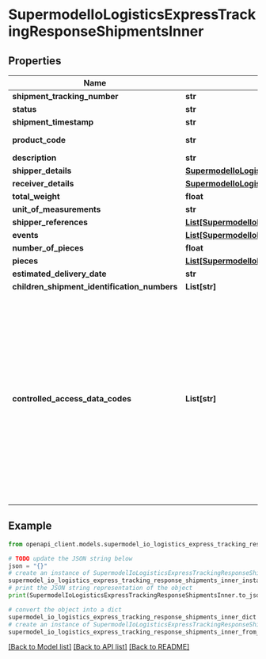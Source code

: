 # SupermodelIoLogisticsExpressTrackingResponseShipmentsInner


## Properties

Name | Type | Description | Notes
------------ | ------------- | ------------- | -------------
**shipment_tracking_number** | **str** |  | [optional] 
**status** | **str** |  | [optional] 
**shipment_timestamp** | **str** |  | [optional] 
**product_code** | **str** | DHL product code | [optional] 
**description** | **str** |  | [optional] 
**shipper_details** | [**SupermodelIoLogisticsExpressTrackingResponseShipmentsInnerShipperDetails**](SupermodelIoLogisticsExpressTrackingResponseShipmentsInnerShipperDetails.md) |  | [optional] 
**receiver_details** | [**SupermodelIoLogisticsExpressTrackingResponseShipmentsInnerReceiverDetails**](SupermodelIoLogisticsExpressTrackingResponseShipmentsInnerReceiverDetails.md) |  | [optional] 
**total_weight** | **float** |  | [optional] 
**unit_of_measurements** | **str** |  | [optional] 
**shipper_references** | [**List[SupermodelIoLogisticsExpressReference]**](SupermodelIoLogisticsExpressReference.md) |  | [optional] 
**events** | [**List[SupermodelIoLogisticsExpressTrackingResponseShipmentsInnerEventsInner]**](SupermodelIoLogisticsExpressTrackingResponseShipmentsInnerEventsInner.md) |  | 
**number_of_pieces** | **float** |  | [optional] 
**pieces** | [**List[SupermodelIoLogisticsExpressTrackingResponseShipmentsInnerPiecesInner]**](SupermodelIoLogisticsExpressTrackingResponseShipmentsInnerPiecesInner.md) |  | [optional] 
**estimated_delivery_date** | **str** |  | [optional] 
**children_shipment_identification_numbers** | **List[str]** |  | [optional] 
**controlled_access_data_codes** | **List[str]** | controlled access data codes such as &#39;SHPR_CTY&#39; for shipper&#39;s city, &#39;CNSGN_CTY&#39; for consignee&#39;s city, &#39;SVP_URL&#39; for service point URL, &#39;SVP_FAC&#39; for service point facility code and &#39;SIGN_NM&#39; for signatory name. | [optional] 

## Example

```python
from openapi_client.models.supermodel_io_logistics_express_tracking_response_shipments_inner import SupermodelIoLogisticsExpressTrackingResponseShipmentsInner

# TODO update the JSON string below
json = "{}"
# create an instance of SupermodelIoLogisticsExpressTrackingResponseShipmentsInner from a JSON string
supermodel_io_logistics_express_tracking_response_shipments_inner_instance = SupermodelIoLogisticsExpressTrackingResponseShipmentsInner.from_json(json)
# print the JSON string representation of the object
print(SupermodelIoLogisticsExpressTrackingResponseShipmentsInner.to_json())

# convert the object into a dict
supermodel_io_logistics_express_tracking_response_shipments_inner_dict = supermodel_io_logistics_express_tracking_response_shipments_inner_instance.to_dict()
# create an instance of SupermodelIoLogisticsExpressTrackingResponseShipmentsInner from a dict
supermodel_io_logistics_express_tracking_response_shipments_inner_from_dict = SupermodelIoLogisticsExpressTrackingResponseShipmentsInner.from_dict(supermodel_io_logistics_express_tracking_response_shipments_inner_dict)
```
[[Back to Model list]](../README.md#documentation-for-models) [[Back to API list]](../README.md#documentation-for-api-endpoints) [[Back to README]](../README.md)


